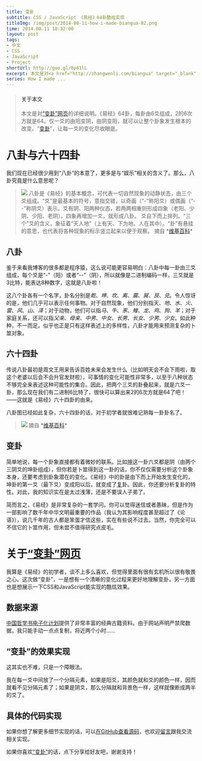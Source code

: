 ```yaml
---
title: 变卦
subtitle: CSS / JavaScript 《易经》64卦酷炫实现
titleImg: /img/post/2014-08-11-how-i-made-biangua-02.png
time: 2014.08.11 18:32:00
layout: post
tags:
- 中文
- CSS
- JavaScript
- Project
shortUrl: http://goo.gl/8p81lL
excerpt: 本文是对<a href="http://zhangwenli.com/biangua" target="_blank">“变卦”网页</a>的详细说明。《易经》64卦，每卦由6爻组成，2的6次方就是64。仅一爻的由阳变阴，由阴变阳，就可以让整个卦象发生根本的改变。“<a href="http://zhangwenli.com/biangua" target="_blank">变卦</a>”，让每一爻的变化尽收眼底。
series: How I made ...
---
```


> #### 关于本文
> 本文是对<a href="http://zhangwenli.com/biangua" target="_blank">“变卦”网页</a>的详细说明。《易经》64卦，每卦由6爻组成，2的6次方就是64。仅一爻的由阳变阴，由阴变阳，就可以让整个卦象发生根本的改变。“<a href="http://zhangwenli.com/biangua" target="_blank">变卦</a>”，让每一爻的变化尽收眼底。

# 八卦与六十四卦

我们现在已经很少用到“八卦”的本意了，更多是与“娱乐”相关的含义了。那么，八卦究竟是什么意思呢？

> <img class="inline-img" src="{{ site.loadingImg }}" data-src="{{ site.url }}/img/post/2014-08-11-how-i-made-biangua-01.png" />
> 八卦是《易经》的基本概念，可代表一切自然现象的动静状态，由三个爻组成。“爻”是最基本的符号，意指交错，以奇画（“-”称阳爻）或偶画（“--”称阴爻）表示。爻有阴、阳两种仪态，若两两相重则形成四象（老阳、少阴、少阳、老阴）。四象再增加一爻，就形成八卦。
> 爻自下而上排列。“三个”爻的含义，象征着“天人地”（上有天、下为地、人在其中）。“卦”有悬挂的意思，也代表将各种现象的标示竖立起来以便于观察。
> 摘自 *<a href="http://zh.wikipedia.org/wiki/%E5%85%AB%E5%8D%A6" target="_blank">维基百科</a>*

## 八卦

鉴于来看我博客的很多都是程序猿，这么说可能更容易明白：八卦中每一卦由三爻组成，每个爻是“-”（阳）或者“--”（阴），所以就像是二进制编码一样，三爻就是3比特，能表达8种数字，这就是八卦啦！

这八个卦各有一个名字，卦名分别是*乾*、*坤*、*坎*、*离*、*震*、*巽*、*艮*、*兑*。令人惊讶的是，他们几乎可以表示任何事物。对于自然现象，他们分别指天、*地*、*水*、*火*、*雷*、*风*、*山*、*泽*；对于动物，他们可以指*马*、*牛*、*豕*、*雉*、*龙*、*鸡*、*狗*、*羊*；对于家庭关系，还可以指*父亲*、*母亲*、*中男*、*中女*、*长男*、*长女*、*少男*、*少女*。如此种种，不一而足。似乎也正是只有这样表述上的多样性，八卦才能用来预测复杂的卜筮对象。

## 六十四卦

传说八卦最初是周文王用来告诉百姓未来会发生什么（比如明天会不会下雨啦，取这个老婆以后会不会升官发财啦），可事情的变化可能性非常多，以至于八种状态不够完全来表述这种可能性的集合。因此，把两个三爻的卦叠起来，就是六爻一卦，那么现在我们有二进制6比特了，很快可以算出来2的6次方就是64了吧！——这就是《易经》六十四卦的由来。

八卦图已经如此复杂，六十四卦的话，对于初学者就很难记熟每一卦卦名了。

> <img src="{{ site.loadingImg }}" data-src="{{ site.url }}/img/post/2014-08-11-how-i-made-biangua-03.png" />
> 摘自 *<a href="http://zh.wikipedia.org/wiki/%E6%98%93%E7%B6%93" target="_blank">维基百科</a>*

## 变卦

简单地说，每一个卦象直接都有着微妙的联系。比如<a href="http://zhangwenli.com/biangua/#000000" target="_blank">坤</a>这一卦六爻都是阴（由两个三阴爻的坤卦组成），但你若是卜筮得到这一卦的话，你不仅仅需要分析这个卦象本身，还要考虑到卦象潜在的变化。《易经》中的卦是由下而上开始发生变化的，坤卦的第一爻（最下爻）变成阳以后，就变成了<a href="http://zhangwenli.com/biangua/#100000" target="_blank">复</a>卦。因此，你还要分析复卦的特性。对此，我的知识实在是太过浅薄，还是不要误人子弟了。

简而言之，《易经》是非常复杂的一套学问。你可以觉得迷信或者愚昧，但是作为一部影响了数千年中华文明最重要的作品（我认为其影响程度甚至超过了《论语》），说几千年的古人都是笨蛋才信这些，实在有些说不过去。当然，你完全可以不信它的卜筮作用，但未尝不值得研究点皮毛。

# 关于<a href="http://zhangwenli.com/biangua" target="_blank">“变卦”网页</a>

我算是《易经》的初学者，谈不上多么喜欢，但觉得里面有很有玄机所以很有敬畏之心。这次做“变卦”，一是想有一个清晰的变化过程来更好地理解变卦，另一方面也是想展示一下CSS和JavaScript能实现的酷炫效果。

## 数据来源

<a href="http://ctext.org/zhs" target="_blank">中国哲学书电子化计划</a>提供了非常丰富的经典古籍资料。由于网站声明严禁爬数据，我只能手动一点点复制，将近两个小时……

## “变卦”的效果实现

这其实也不难，只是一个障眼法。

我在每一爻中间放了一个分隔元素，如果是阳爻，其颜色就和爻的颜色一样，因而就看不见分隔元素了；如果是阴爻，那么分隔就和背景色一样，这样就像断成两半的爻了。

## 具体的代码实现

如果你想了解更多细节实现的话，可以<a href="https://github.com/Ovilia/biangua" target="_blank">在GitHub查看源码</a>，也欢迎<a href="#disqus_thread">留言</a>跟我交流相关实现。

如果你喜欢<a href="http://zhangwenli.com/biangua" target="_blank">“变卦”</a>的话，点下分享给好友吧，谢谢支持！
